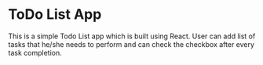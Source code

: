 # ToDo List App

This is a simple Todo List app which is built using React. User can add list of tasks that he/she needs to perform and can check the checkbox after every task completion.



